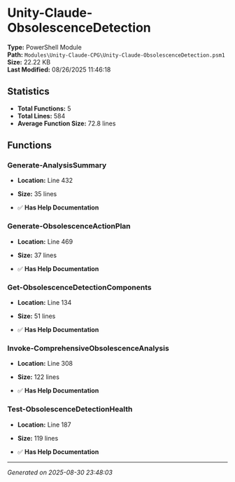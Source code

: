 # Unity-Claude-ObsolescenceDetection

**Type:** PowerShell Module  
**Path:** `Modules\Unity-Claude-CPG\Unity-Claude-ObsolescenceDetection.psm1`  
**Size:** 22.22 KB  
**Last Modified:** 08/26/2025 11:46:18  

## Statistics

- **Total Functions:** 5
- **Total Lines:** 584
- **Average Function Size:** 72.8 lines

## Functions


### Generate-AnalysisSummary

- **Location:** Line 432
- **Size:** 35 lines

- ✅ **Has Help Documentation** 
### Generate-ObsolescenceActionPlan

- **Location:** Line 469
- **Size:** 37 lines

- ✅ **Has Help Documentation** 
### Get-ObsolescenceDetectionComponents

- **Location:** Line 134
- **Size:** 51 lines

- ✅ **Has Help Documentation** 
### Invoke-ComprehensiveObsolescenceAnalysis

- **Location:** Line 308
- **Size:** 122 lines

- ✅ **Has Help Documentation** 
### Test-ObsolescenceDetectionHealth

- **Location:** Line 187
- **Size:** 119 lines

- ✅ **Has Help Documentation**

---
*Generated on 2025-08-30 23:48:03*
